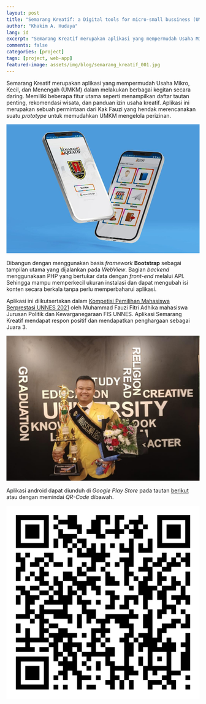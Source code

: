 ```yaml
---
layout: post
title: "Semarang Kreatif: a Digital tools for micro-small bussiness (UMKM)"
author: "Khakim A. Hudaya"
lang: id
excerpt: "Semarang Kreatif merupakan aplikasi yang mempermudah Usaha Mikro, Kecil, dan Menengah (UMKM) dalam melakukan berbagai kegitan secara daring. Memiliki beberapa fitur utama seperti menampilkan daftar tautan penting, rekomendasi wisata, dan panduan izin usaha kreatif."
comments: false
categories: [project]
tags: [project, web-app]
featured-image: assets/img/blog/semarang_kreatif_001.jpg
---
```

Semarang Kreatif merupakan aplikasi yang mempermudah Usaha Mikro, Kecil, dan Menengah (UMKM) dalam melakukan berbagai kegitan secara daring. Memiliki beberapa fitur utama seperti menampilkan daftar tautan penting, rekomendasi wisata, dan panduan izin usaha kreatif. Aplikasi ini merupakan sebuah permintaan dari Kak Fauzi yang hendak merencanakan suatu *prototype* untuk memudahkan UMKM mengelola perizinan.

<img src="/assets/img/blog/semarang_kreatif_001.jpg" title="Tangkapan layar - Semarang Kreatif" class="img">

Dibangun dengan menggunakan basis *framework* **Bootstrap** sebagai tampilan utama yang dijalankan pada *WebView*. Bagian *backend* menggunakaan PHP yang bertukar data dengan *front-end* melalui API. Sehingga mampu memperkecil ukuran instalasi dan dapat mengubah isi konten secara berkala tanpa perlu memperbaharui aplikasi.  

Aplikasi ini diikutsertakan dalam <a href="http://fis.unnes.ac.id/index.php/2021/03/01/mahasiswa-fis-juara-2-pemilihan-mahasiswa-berprestasi-tingkat-unnes/" target="_blank">Kompetisi Pemilihan Mahasiswa Berprestasi UNNES 2021</a> oleh Muhammad Fauzi Fitri Adhika mahasiswa Jurusan Politik dan Kewarganegaraan FIS UNNES. Aplikasi Semarang Kreatif mendapat respon positif dan mendapatkan penghargaan sebagai Juara 3.

<img src="/assets/img/blog/semarangkreatif_002.jpg" title="Muhammad Fauzi Fitri Adhika mendapat Juara 3 dalam Mahasiswa Berprestasi UNNES 2021 dengan mengusulkan aplikasi Semarang Kreatif" class="img">

Aplikasi android dapat diunduh di *Google Play Store* pada tautan <a href="https://play.google.com/store/apps/details?id=com.melonkotak.smgkreatif" target="_blank">berikut</a> atau dengan memindai *QR-Code* dibawah. 


<p class="text-center">
<img src="/assets/img/blog/qr-code-semarang-kreatif.png" title="Scan untuk meng-install aplikasi android - Semarang Kreatif" class="qr-code">
</p>
<!--stackedit_data:
eyJoaXN0b3J5IjpbLTE1NjYxNzcxMjFdfQ==
-->